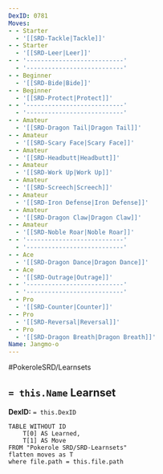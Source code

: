 ```yaml
---
DexID: 0781
Moves:
- - Starter
  - '[[SRD-Tackle|Tackle]]'
- - Starter
  - '[[SRD-Leer|Leer]]'
- - '---------------------------'
  - '---------------------------'
- - Beginner
  - '[[SRD-Bide|Bide]]'
- - Beginner
  - '[[SRD-Protect|Protect]]'
- - '---------------------------'
  - '---------------------------'
- - Amateur
  - '[[SRD-Dragon Tail|Dragon Tail]]'
- - Amateur
  - '[[SRD-Scary Face|Scary Face]]'
- - Amateur
  - '[[SRD-Headbutt|Headbutt]]'
- - Amateur
  - '[[SRD-Work Up|Work Up]]'
- - Amateur
  - '[[SRD-Screech|Screech]]'
- - Amateur
  - '[[SRD-Iron Defense|Iron Defense]]'
- - Amateur
  - '[[SRD-Dragon Claw|Dragon Claw]]'
- - Amateur
  - '[[SRD-Noble Roar|Noble Roar]]'
- - '---------------------------'
  - '---------------------------'
- - Ace
  - '[[SRD-Dragon Dance|Dragon Dance]]'
- - Ace
  - '[[SRD-Outrage|Outrage]]'
- - '---------------------------'
  - '---------------------------'
- - Pro
  - '[[SRD-Counter|Counter]]'
- - Pro
  - '[[SRD-Reversal|Reversal]]'
- - Pro
  - '[[SRD-Dragon Breath|Dragon Breath]]'
Name: Jangmo-o
---
```


#PokeroleSRD/Learnsets

## `= this.Name` Learnset

**DexID:** `= this.DexID`

```dataview
TABLE WITHOUT ID
    T[0] AS Learned,
    T[1] AS Move
FROM "Pokerole SRD/SRD-Learnsets"
flatten moves as T
where file.path = this.file.path
```
